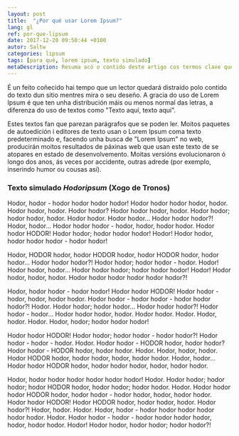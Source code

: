 ```yaml
---
layout: post
title:  "¿Por qué usar Lorem Ipsum?"
lang: gl
ref: por-que-lipsum
date: 2017-12-28 09:50:44 +0100
autor: Saltw
categories: lipsum
tags: [para qué, lorem ipsum, texto simulado]
metaDescription: Resuma acó o contido deste artigo cos termos clave que se tratarán con máis detalle. Trátase de atraer ó teu sitio ós usuarios sen distorsionar nin esaxerar.
---
```


É un feito coñecido hai tempo que un lector quedará distraído polo contido do texto dun sitio mentres mira o seu deseño. A gracia do uso de Lorem Ipsum é que ten unha distribución máis ou menos normal das letras, a diferenza do uso de textos como "Texto aquí, texto aquí".

Estes textos fan que parezan parágrafos que se poden ler. Moitos paquetes de autoedición i editores de texto usan o Lorem Ipsum coma texto predeterminado e, facendo unha busca de "Lorem Ipsum" no web, producirán moitos resultados de páxinas web que usan este texto de se atopares en estado de desenvolvemento.
Moitas versións evolucionaron ó longo dos anos, ás veces por accidente, outras adrede (por exemplo, inserindo humor ou cousas así).

### Texto simulado _Hodoripsum_ (Xogo de Tronos)

Hodor, hodor - hodor hodor hodor hodor! Hodor hodor hodor hodor, hodor. Hodor hodor, hodor. Hodor hodor? Hodor hodor hodor, hodor. Hodor hodor; hodor hodor, hodor. Hodor hodor. Hodor hodor... Hodor hodor hodor?! Hodor, hodor... Hodor hodor hodor - hodor, hodor, hodor hodor. Hodor hodor HODOR! Hodor hodor; hodor hodor hodor! Hodor! Hodor hodor, hodor hodor hodor - hodor hodor!

Hodor, HODOR hodor, hodor HODOR hodor, hodor HODOR hodor, hodor hodor... Hodor hodor hodor?! Hodor hodor; hodor hodor - hodor. Hodor! Hodor hodor, hodor... Hodor hodor hodor; hodor hodor hodor! Hodor! Hodor hodor, hodor, hodor. Hodor hodor hodor hodor hodor hodor?!

Hodor, hodor hodor - hodor hodor! Hodor hodor HODOR! Hodor hodor - hodor, hodor, hodor hodor. Hodor hodor - hodor hodor - hodor hodor hodor?! Hodor. Hodor hodor; hodor hodor... Hodor hodor hodor?! Hodor hodor - hodor... Hodor hodor hodor, hodor. Hodor hodor. Hodor. Hodor, hodor. Hodor. Hodor, hodor; hodor hodor hodor!

Hodor hodor HODOR! Hodor hodor; hodor hodor - hodor hodor?! Hodor hodor - hodor - hodor. Hodor. Hodor hodor - HODOR hodor, hodor hodor? Hodor hodor - HODOR hodor, hodor hodor. Hodor. Hodor, hodor, hodor. Hodor HODOR hodor, hodor hodor, hodor, hodor hodor. Hodor, hodor... Hodor hodor HODOR hodor, hodor hodor hodor, hodor, hodor hodor.

Hodor, hodor hodor hodor hodor hodor hodor! Hodor. Hodor hodor; hodor hodor; hodor HODOR hodor, hodor hodor; hodor hodor. Hodor. Hodor hodor hodor HODOR hodor, hodor hodor - hodor hodor, hodor, hodor hodor. Hodor hodor HODOR! Hodor HODOR hodor, hodor hodor, hodor. Hodor hodor?! Hodor, hodor. Hodor. Hodor, hodor - hodor hodor hodor hodor hodor hodor. Hodor. Hodor hodor - hodor - hodor hodor hodor hodor, hodor, hodor hodor. Hodor! Hodor hodor, hodor hodor; hodor hodor?!
